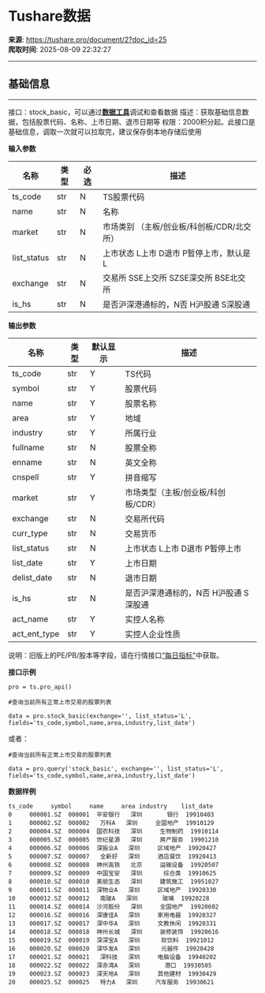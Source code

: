 # Tushare数据

**来源**: https://tushare.pro/document/2?doc_id=25  
**爬取时间**: 2025-08-09 22:32:27

---

## 基础信息

---

接口：stock\_basic，可以通过[**数据工具**](https://tushare.pro/webclient/)调试和查看数据
描述：获取基础信息数据，包括股票代码、名称、上市日期、退市日期等
权限：2000积分起。此接口是基础信息，调取一次就可以拉取完，建议保存倒本地存储后使用

**输入参数**

| 名称 | 类型 | 必选 | 描述 |
| --- | --- | --- | --- |
| ts\_code | str | N | TS股票代码 |
| name | str | N | 名称 |
| market | str | N | 市场类别 （主板/创业板/科创板/CDR/北交所） |
| list\_status | str | N | 上市状态 L上市 D退市 P暂停上市，默认是L |
| exchange | str | N | 交易所 SSE上交所 SZSE深交所 BSE北交所 |
| is\_hs | str | N | 是否沪深港通标的，N否 H沪股通 S深股通 |

**输出参数**

| 名称 | 类型 | 默认显示 | 描述 |
| --- | --- | --- | --- |
| ts\_code | str | Y | TS代码 |
| symbol | str | Y | 股票代码 |
| name | str | Y | 股票名称 |
| area | str | Y | 地域 |
| industry | str | Y | 所属行业 |
| fullname | str | N | 股票全称 |
| enname | str | N | 英文全称 |
| cnspell | str | Y | 拼音缩写 |
| market | str | Y | 市场类型（主板/创业板/科创板/CDR） |
| exchange | str | N | 交易所代码 |
| curr\_type | str | N | 交易货币 |
| list\_status | str | N | 上市状态 L上市 D退市 P暂停上市 |
| list\_date | str | Y | 上市日期 |
| delist\_date | str | N | 退市日期 |
| is\_hs | str | N | 是否沪深港通标的，N否 H沪股通 S深股通 |
| act\_name | str | Y | 实控人名称 |
| act\_ent\_type | str | Y | 实控人企业性质 |

说明：旧版上的PE/PB/股本等字段，请在行情接口[“每日指标”](https://tushare.pro/document/2?doc_id=32)中获取。

**接口示例**

```
pro = ts.pro_api()

#查询当前所有正常上市交易的股票列表

data = pro.stock_basic(exchange='', list_status='L', fields='ts_code,symbol,name,area,industry,list_date')
```

或者：

```
#查询当前所有正常上市交易的股票列表

data = pro.query('stock_basic', exchange='', list_status='L', fields='ts_code,symbol,name,area,industry,list_date')
```

**数据样例**

```
ts_code     symbol     name     area industry    list_date
0     000001.SZ  000001  平安银行   深圳       银行  19910403
1     000002.SZ  000002   万科A   深圳     全国地产  19910129
2     000004.SZ  000004  国农科技   深圳     生物制药  19910114
3     000005.SZ  000005  世纪星源   深圳     房产服务  19901210
4     000006.SZ  000006  深振业A   深圳     区域地产  19920427
5     000007.SZ  000007   全新好   深圳     酒店餐饮  19920413
6     000008.SZ  000008  神州高铁   北京     运输设备  19920507
7     000009.SZ  000009  中国宝安   深圳      综合类  19910625
8     000010.SZ  000010  美丽生态   深圳     建筑施工  19951027
9     000011.SZ  000011  深物业A   深圳     区域地产  19920330
10    000012.SZ  000012   南玻A   深圳       玻璃  19920228
11    000014.SZ  000014  沙河股份   深圳     全国地产  19920602
12    000016.SZ  000016  深康佳A   深圳     家用电器  19920327
13    000017.SZ  000017  深中华A   深圳     文教休闲  19920331
14    000018.SZ  000018  神州长城   深圳     装修装饰  19920616
15    000019.SZ  000019  深深宝A   深圳      软饮料  19921012
16    000020.SZ  000020  深华发A   深圳      元器件  19920428
17    000021.SZ  000021   深科技   深圳     电脑设备  19940202
18    000022.SZ  000022  深赤湾A   深圳       港口  19930505
19    000023.SZ  000023  深天地A   深圳     其他建材  19930429
20    000025.SZ  000025   特力A   深圳     汽车服务  19930621
```
